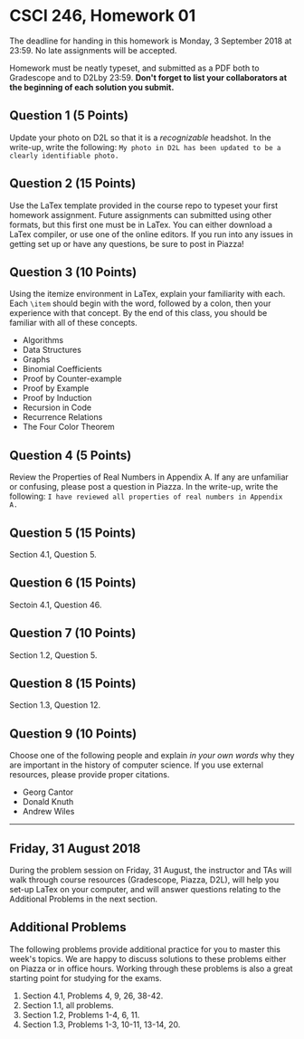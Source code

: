 # CSCI 246, Homework 01

The deadline for handing in this homework is Monday, 3 September 2018 at 23:59.
No late assignments will be accepted.

Homework must be  neatly typeset,
and submitted as a PDF both to Gradescope and to D2Lby 23:59.  **Don't
forget to list your collaborators at the beginning of each solution you submit.**

## Question 1 (5 Points)

Update your photo on D2L so that it is a _recognizable_ headshot.  In the
write-up, write the following: `My photo in D2L has been updated to be a clearly
identifiable photo.`

## Question 2 (15 Points)

Use the LaTex template provided in the course repo to typeset your first
homework assignment.  Future assignments can submitted using other formats, but
this first one must be in LaTex.  You can either download a LaTex compiler, or
use one of the online editors.  If you run into any issues in getting set up or
have any questions, be sure to post in Piazza!

## Question 3 (10 Points)

Using the itemize environment in LaTex, explain your familiarity with each.
Each `\item` should begin with the word, followed by a colon, then your
experience with that concept.  By the end of this class, you should be familiar
with all of these concepts.

* Algorithms
* Data Structures
* Graphs
* Binomial Coefficients
* Proof by Counter-example
* Proof by Example
* Proof by Induction
* Recursion in Code
* Recurrence Relations
* The Four Color Theorem

## Question 4 (5 Points)

Review the Properties of Real Numbers in Appendix A.  If any are unfamiliar or
confusing, please post a question in Piazza.  In the write-up, write the
following: `I have reviewed all properties of real numbers in Appendix A.`

## Question 5 (15 Points)
Section 4.1, Question 5.

## Question 6 (15 Points)
Sectoin 4.1, Question 46.

## Question 7 (10 Points)
Section 1.2, Question 5.

## Question 8 (15 Points)
Section 1.3, Question 12.

## Question 9 (10 Points)

Choose one of the following people and explain _in your own words_ why they are
important in the history of computer science.  If you use external resources,
please provide proper citations.

* Georg Cantor
* Donald Knuth
* Andrew Wiles

------------------

## Friday, 31 August 2018

During the problem session on Friday, 31 August, the instructor and TAs will
walk through course resources (Gradescope, Piazza, D2L), will help you set-up
LaTex on your computer, and will answer questions relating to the Additional
Problems in the next section.

## Additional Problems

The following problems provide additional practice for you to master this week's
topics.  We are happy to discuss solutions to these problems either on Piazza or
in office hours.  Working through these problems is also a great starting point
for studying for the exams.

1. Section 4.1, Problems 4, 9, 26, 38-42.
2. Section 1.1, all problems.
3. Section 1.2, Problems 1-4, 6, 11.
4. Section 1.3, Problems 1-3, 10-11, 13-14, 20.
